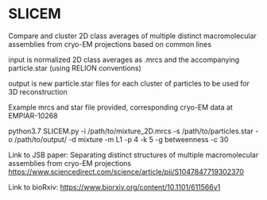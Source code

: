 # SLICEM

Compare and cluster 2D class averages of multiple distinct macromolecular assemblies from cryo-EM projections based on common lines

input is normalized 2D class averages as .mrcs and the accompanying particle.star (using RELION conventions)

output is new particle.star files for each cluster of particles to be used for 3D reconstruction

Example mrcs and star file provided, corresponding cryo-EM data at EMPIAR-10268



python3.7 SLICEM.py -i /path/to/mixture_2D.mrcs -s /path/to/particles.star -o /path/to/output/ -d mixture -m L1 -p 4 -k 5 -g betweenness -c 30




Link to JSB paper:
Separating distinct structures of multiple macromolecular assemblies from cryo-EM projections
https://www.sciencedirect.com/science/article/pii/S1047847719302370

Link to bioRxiv: https://www.biorxiv.org/content/10.1101/611566v1
